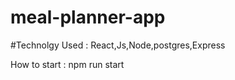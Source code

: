 # meal-planner-app

#Technolgy Used : React,Js,Node,postgres,Express

How to start : npm run start

